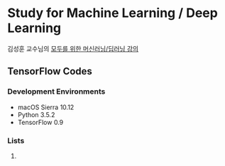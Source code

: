 # Study for Machine Learning / Deep Learning

김성훈 교수님의 [모두를 위한 머신러닝/딥러닝 강의](http://hunkim.github.io/ml/)

## TensorFlow Codes

### Development Environments

- macOS Sierra 10.12
- Python 3.5.2
- TensorFlow 0.9

### Lists

1. 


